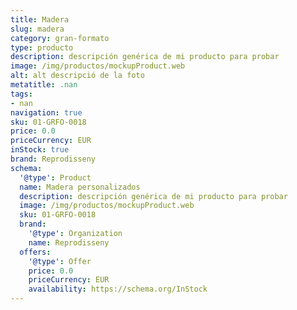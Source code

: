 ```yaml
---
title: Madera
slug: madera
category: gran-formato
type: producto
description: descripción genérica de mi producto para probar
image: /img/productos/mockupProduct.web
alt: alt descripció de la foto
metatitle: .nan
tags:
- nan
navigation: true
sku: 01-GRFO-0018
price: 0.0
priceCurrency: EUR
inStock: true
brand: Reprodisseny
schema:
  '@type': Product
  name: Madera personalizados
  description: descripción genérica de mi producto para probar
  image: /img/productos/mockupProduct.web
  sku: 01-GRFO-0018
  brand:
    '@type': Organization
    name: Reprodisseny
  offers:
    '@type': Offer
    price: 0.0
    priceCurrency: EUR
    availability: https://schema.org/InStock
---
```

